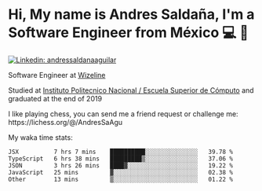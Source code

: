 # Hi, My name is Andres Saldaña, I'm a Software Engineer from México :computer: :boy:

[![Linkedin: andressaldanaaguilar](https://img.shields.io/badge/-andressaldanaaguilar-blue?style=flat-square&logo=Linkedin&logoColor=white&link=https://www.linkedin.com/in/thaianebraga/)](https://www.linkedin.com/in/andressaldanaaguilar)

<p>Software Engineer at <a href="https://www.wizeline.com/">Wizeline</a></p>
<p>Studied at <a href="https://en.wikipedia.org/wiki/ESCOM">Instituto Politecnico Nacional / Escuela Superior de Cómputo</a> and graduated at the end of 2019</p>
<p>I like playing chess, you can send me a friend request or challenge me: https://lichess.org/@/AndresSaAgu</p>

<p> My waka time stats: </p>

<!--START_SECTION:waka-->
```text
JSX          7 hrs 7 mins    ██████████░░░░░░░░░░░░░░░   39.78 % 
TypeScript   6 hrs 38 mins   █████████▒░░░░░░░░░░░░░░░   37.06 % 
JSON         3 hrs 26 mins   ████▓░░░░░░░░░░░░░░░░░░░░   19.22 % 
JavaScript   25 mins         ▓░░░░░░░░░░░░░░░░░░░░░░░░   02.38 % 
Other        13 mins         ▒░░░░░░░░░░░░░░░░░░░░░░░░   01.22 % 
```
<!--END_SECTION:waka-->
